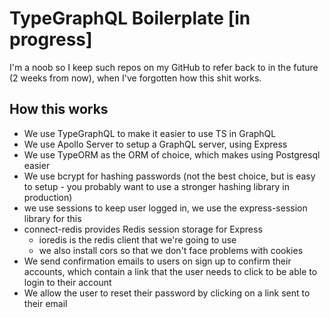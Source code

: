 # TypeGraphQL Boilerplate [in progress]

I'm a noob so I keep such repos on my GitHub to refer back to in the future (2 weeks from now), when I've forgotten how this shit works.

## How this works

- We use TypeGraphQL to make it easier to use TS in GraphQL
- We use Apollo Server to setup a GraphQL server, using Express
- We use TypeORM as the ORM of choice, which makes using Postgresql easier
- We use bcrypt for hashing passwords (not the best choice, but is easy to setup - you probably want to use a stronger hashing library in production)
- we use sessions to keep user logged in, we use the express-session library for this
- connect-redis provides Redis session storage for Express
  - ioredis is the redis client that we're going to use
  - we also install cors so that we don't face problems with cookies
- We send confirmation emails to users on sign up to confirm their accounts, which contain a link that the user needs to click to be able to login to their account
- We allow the user to reset their password by clicking on a link sent to their email
